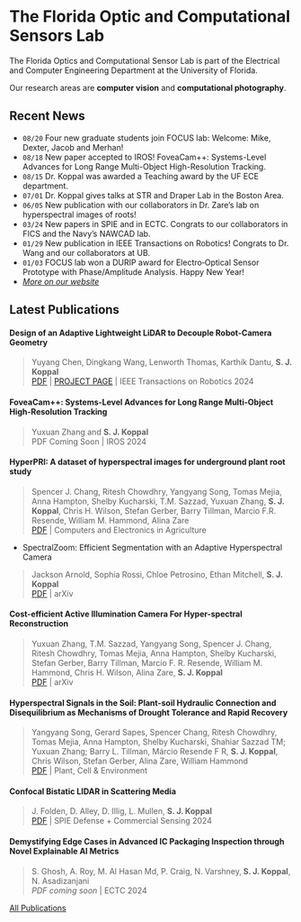 # The Florida Optic and Computational Sensors Lab

The Florida Optics and Computational Sensor Lab is part of the Electrical and Computer Engineering Department at the University of Florida.

Our research areas are **computer vision** and **computational photography**.

## Recent News

+ `08/20`	Four new graduate students join FOCUS lab: Welcome: Mike, Dexter, Jacob and Merhan!
+ `08/18`	New paper accepted to IROS! FoveaCam++: Systems-Level Advances for Long Range Multi-Object High-Resolution Tracking.
+ `08/15`	Dr. Koppal was awarded a Teaching award by the UF ECE department.
+ `07/01`	Dr. Koppal gives talks at STR and Draper Lab in the Boston Area.
+ `06/05`	New publication with our collaborators in Dr. Zare’s lab on hyperspectral images of roots!
+ `03/24`	New papers in SPIE and in ECTC. Congrats to our collaborators in FICS and the Navy’s NAWCAD lab.
+ `01/29`	New publication in IEEE Transactions on Robotics! Congrats to Dr. Wang and our collaborators at UB.
+ `01/03`	FOCUS lab won a DURIP award for Electro‐Optical Sensor Prototype with Phase/Amplitude Analysis. Happy New Year!
+ [*More on our website*](https://focus.ece.ufl.edu/news/)

## Latest Publications

#### Design of an Adaptive Lightweight LiDAR to Decouple Robot-Camera Geometry
> Yuyang Chen, Dingkang Wang, Lenworth Thomas, Karthik Dantu, <b>S. J. Koppal</b> \
> <a href="https://focus.ece.ufl.edu/wp-content/uploads/2024/02/23-0818_03_MS.pdf" target="_blank" rel="noopener">PDF</a> | <a href="https://focus.ece.ufl.edu/research/design-of-an-adaptive-lightweight-lidar-to-decouple-robot-camera-geometry/" target="_blank" rel="noopener">PROJECT PAGE</a> | IEEE Transactions on Robotics 2024

#### FoveaCam++: Systems-Level Advances for Long Range Multi-Object High-Resolution Tracking
> Yuxuan Zhang and <b>S. J. Koppal</b> \
> PDF Coming Soon | IROS 2024

#### HyperPRI: A dataset of hyperspectral images for underground plant root study
> Spencer J. Chang, Ritesh Chowdhry, Yangyang Song, Tomas Mejia, Anna Hampton, Shelby Kucharski, T.M. Sazzad, Yuxuan Zhang, <b>S. J. Koppal</b>, Chris H. Wilson, Stefan Gerber, Barry Tillman, Marcio F.R. Resende, William M. Hammond, Alina Zare \
> <a href="https://focus.ece.ufl.edu/wp-content/uploads/2024/08/HyperPRI.pdf" target="_blank" rel="noopener">PDF</a> | Computers and Electronics in Agriculture

+ SpectralZoom: Efficient Segmentation with an Adaptive Hyperspectral Camera
> Jackson Arnold, Sophia Rossi, Chloe Petrosino, Ethan Mitchell, <b>S. J. Koppal</b> \
> <a href="https://arxiv.org/pdf/2406.04287" target="_blank" rel="noopener">PDF</a> | arXiv

#### Cost-efficient Active Illumination Camera For Hyper-spectral Reconstruction
> Yuxuan Zhang, T.M. Sazzad, Yangyang Song, Spencer J. Chang, Ritesh Chowdhry, Tomas Mejia, Anna Hampton, Shelby Kucharski, Stefan Gerber, Barry Tillman, Marcio F. R. Resende, William M. Hammond, Chris H. Wilson, Alina Zare, <b>S. J. Koppal</b> \
> <a href="https://arxiv.org/pdf/2406.19560" target="_blank" rel="noopener">PDF</a> | arXiv

#### Hyperspectral Signals in the Soil: Plant-soil Hydraulic Connection and Disequilibrium as Mechanisms of Drought Tolerance and Rapid Recovery
> Yangyang Song, Gerard Sapes, Spencer Chang, Ritesh Chowdhry, Tomas Mejia, Anna Hampton, Shelby Kucharski, Shahiar Sazzad TM; Yuxuan Zhang; Barry L. Tillman, Márcio Resende F R, <strong>S. J. Koppal</strong>, Chris Wilson, Stefan Gerber, Alina Zare, William Hammond \
> <a href="https://focus.ece.ufl.edu/wp-content/uploads/2024/07/Plant-Cell-Environment-2024-Song-Hyperspectral-signals-in-the-soil-Plant-soil-hydraulic-connection-and.pdf" target="_blank" rel="noopener">PDF</a> | Plant, Cell &amp; Environment

#### Confocal Bistatic LIDAR in Scattering Media
> J. Folden, D. Alley, D. Illig, L. Mullen, <strong>S. J. Koppal</strong> \
> <a href="https://focus.ece.ufl.edu/wp-content/uploads/2024/05/Confocal_Bistatic_LIDAR_in_Scattering_Media_DCS24.pdf" target="_blank" rel="noopener">PDF</a> | SPIE Defense + Commercial Sensing 2024

#### Demystifying Edge Cases in Advanced IC Packaging Inspection through Novel Explainable AI Metrics
> S. Ghosh, A. Roy, M. Al Hasan Md, P. Craig, N. Varshney,<strong> S. J. Koppal</strong>, N. Asadizanjani \
> <em>PDF coming soon</em> | ECTC 2024

[All Publications](https://focus.ece.ufl.edu/publications/)
